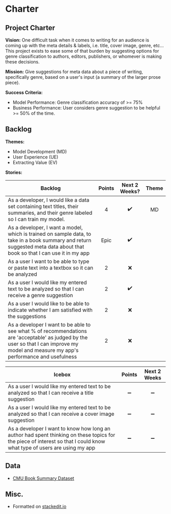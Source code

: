 
# Charter

## Project Charter

**Vision:** 
One difficult task when it comes to writing for an audience is coming up with the meta details & labels, i.e. title, cover image, genre, etc...  This project exists to ease some of that burden by suggesting options for genre classification to authors, editors, publishers, or whomever is making these decisions.

**Mission:** 
Give suggestions for meta data about a piece of writing, specifically genre, based on a user's input (a summary of the larger prose piece).  

**Success Criteria:** 
* Model Performance: Genre classification accuracy of >= 75% 
* Business Performance:  User considers genre suggestion to be helpful >= 50% of the time.

## Backlog 

**Themes:** 
* Model Development (MD)
* User Experience (UE)
* Extracting Value (EV)

**Stories:**   

Backlog | Points | Next 2 Weeks? | Theme
------- |:------:| :-----------: | :-----:
As a developer, I would like a data set containing text titles, their summaries, and their genre labeled so I can train my model.  | 4 | :heavy_check_mark: | MD
As a developer, I want a model, which is trained on sample data, to take in a book summary and return suggested meta data about that book so that I can use it in my app  | Epic | :heavy_check_mark: | 
As a user I want to be able to type or paste text into a textbox so it can be analyzed | 2 | :x: | 
As a user I would like my entered text to be analyzed so that I can receive a genre suggestion | 2 | :heavy_check_mark:
As a user I would like to be able to indicate whether I am satisfied with the suggestions | 2 | :x: | 
As a developer I want to be able to see what % of recommendations are 'acceptable' as judged by the user so that I can improve my model and measure my app's performance and usefulness | 2 | :x: | 

Icebox | Points | Next 2 Weeks
------------- |:----:| :-------------:
As a user I would like my entered text to be analyzed so that I can receive a title suggestion   | :heavy_minus_sign: | :heavy_minus_sign:
As a user I would like my entered text to be analyzed so that I can receive a cover image suggestion   | :heavy_minus_sign: | :heavy_minus_sign:
As a developer I want to know how long an author had spent thinking on these topics for the piece of interest so that I could know what type of users are using my app  | :heavy_minus_sign: | :heavy_minus_sign:


## Data
* [CMU Book Summary Dataset](http://www.cs.cmu.edu/~dbamman/booksummaries.html)

## Misc.
* Formatted on [stackedit.io](https://stackedit.io/app#)
<!--stackedit_data:
eyJoaXN0b3J5IjpbLTE2MTgzNjQ0NTEsMTA1Mzg3Mjk0Ml19
-->